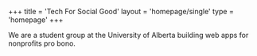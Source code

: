 +++
title = 'Tech For Social Good'
layout = 'homepage/single'
type = 'homepage'
+++

We are a student group at the University of Alberta building web apps for nonprofits pro bono.